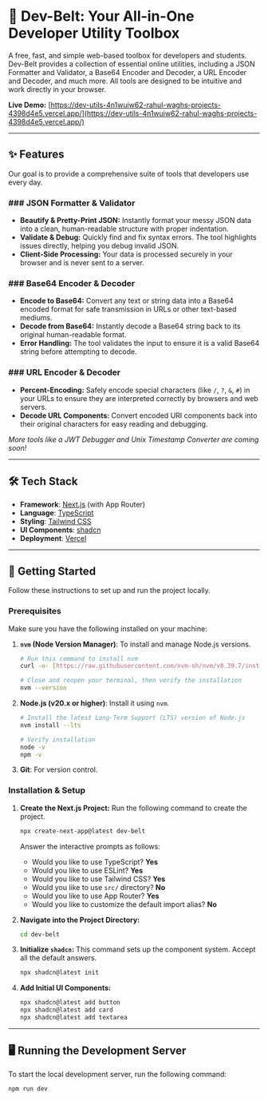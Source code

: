 # 🚀 Dev-Belt: Your All-in-One Developer Utility Toolbox

A free, fast, and simple web-based toolbox for developers and students. Dev-Belt provides a collection of essential online utilities, including a JSON Formatter and Validator, a Base64 Encoder and Decoder, a URL Encoder and Decoder, and much more. All tools are designed to be intuitive and work directly in your browser.

**Live Demo:** [https://dev-utils-4n1wuiw62-rahul-waghs-projects-4398d4e5.vercel.app/](https://dev-utils-4n1wuiw62-rahul-waghs-projects-4398d4e5.vercel.app/)

---
## ✨ Features

Our goal is to provide a comprehensive suite of tools that developers use every day.

### ### JSON Formatter & Validator
- **Beautify & Pretty-Print JSON:** Instantly format your messy JSON data into a clean, human-readable structure with proper indentation.
- **Validate & Debug:** Quickly find and fix syntax errors. The tool highlights issues directly, helping you debug invalid JSON.
- **Client-Side Processing:** Your data is processed securely in your browser and is never sent to a server.

### ### Base64 Encoder & Decoder
- **Encode to Base64:** Convert any text or string data into a Base64 encoded format for safe transmission in URLs or other text-based mediums.
- **Decode from Base64:** Instantly decode a Base64 string back to its original human-readable format.
- **Error Handling:** The tool validates the input to ensure it is a valid Base64 string before attempting to decode.

### ### URL Encoder & Decoder
- **Percent-Encoding:** Safely encode special characters (like `/`, `?`, `&`, `#`) in your URLs to ensure they are interpreted correctly by browsers and web servers.
- **Decode URL Components:** Convert encoded URI components back into their original characters for easy reading and debugging.

*More tools like a JWT Debugger and Unix Timestamp Converter are coming soon!*

---
## 🛠️ Tech Stack

- **Framework**: [Next.js](https://nextjs.org/) (with App Router)
- **Language**: [TypeScript](https://www.typescriptlang.org/)
- **Styling**: [Tailwind CSS](https://tailwindcss.com/)
- **UI Components**: [shadcn](https://ui.shadcn.com/)
- **Deployment**: [Vercel](https://vercel.com/)

---
## 🏁 Getting Started

Follow these instructions to set up and run the project locally.

### Prerequisites

Make sure you have the following installed on your machine:

1.  **`nvm` (Node Version Manager)**: To install and manage Node.js versions.
    ```bash
    # Run this command to install nvm
    curl -o- [https://raw.githubusercontent.com/nvm-sh/nvm/v0.39.7/install.sh](https://raw.githubusercontent.com/nvm-sh/nvm/v0.39.7/install.sh) | bash

    # Close and reopen your terminal, then verify the installation
    nvm --version
    ```

2.  **Node.js (v20.x or higher)**: Install it using `nvm`.
    ```bash
    # Install the latest Long-Term Support (LTS) version of Node.js
    nvm install --lts

    # Verify installation
    node -v
    npm -v
    ```
3.  **Git**: For version control.

### Installation & Setup

1.  **Create the Next.js Project:**
    Run the following command to create the project.
    ```bash
    npx create-next-app@latest dev-belt
    ```
    Answer the interactive prompts as follows:
    - Would you like to use TypeScript? **Yes**
    - Would you like to use ESLint? **Yes**
    - Would you like to use Tailwind CSS? **Yes**
    - Would you like to use `src/` directory? **No**
    - Would you like to use App Router? **Yes**
    - Would you like to customize the default import alias? **No**

2.  **Navigate into the Project Directory:**
    ```bash
    cd dev-belt
    ```

3.  **Initialize `shadcn`:**
    This command sets up the component system. Accept all the default answers.
    ```bash
    npx shadcn@latest init
    ```

4.  **Add Initial UI Components:**
    ```bash
    npx shadcn@latest add button
    npx shadcn@latest add card
    npx shadcn@latest add textarea
    ```

---
## 🖥️ Running the Development Server

To start the local development server, run the following command:

```bash
npm run dev